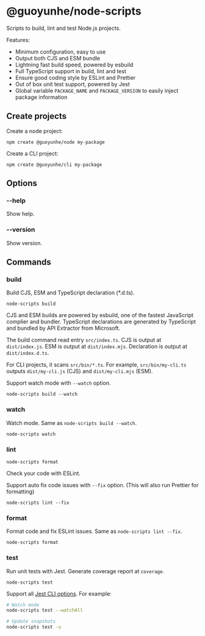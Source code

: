 # @guoyunhe/node-scripts

Scripts to build, lint and test Node.js projects.

Features:

- Minimum configuration, easy to use
- Output both CJS and ESM bundle
- Lightning fast build speed, powered by esbuild
- Full TypeScript support in build, lint and test
- Ensure good coding style by ESLint and Prettier
- Out of box unit test support, powered by Jest
- Global variable `PACKAGE_NAME` and `PACKAGE_VERSION` to easily inject package information

## Create projects

Create a node project:

```
npm create @guoyunhe/node my-package
```

Create a CLI project:

```
npm create @guoyunhe/cli my-package
```

## Options

### --help

Show help.

### --version

Show version.

## Commands

### build

Build CJS, ESM and TypeScript declaration (\*.d.ts).

```
node-scripts build
```

CJS and ESM builds are powered by esbuild, one of the fastest JavaScript complier and bundler.
TypeScript declarations are generated by TypeScript and bundled by API Extractor from Microsoft.

The build command read entry `src/index.ts`. CJS is output at `dist/index.js`. ESM is output at
`dist/index.mjs`. Declaration is output at `dist/index.d.ts`.

For CLI projects, it scans `src/bin/*.ts`. For example, `src/bin/my-cli.ts` outputs `dist/my-cli.js`
(CJS) and `dist/my-cli.mjs` (ESM).

Support watch mode with `--watch` option.

```
node-scripts build --watch
```

### watch

Watch mode. Same as `node-scripts build --watch`.

```
node-scripts watch
```

### lint

```
node-scripts format
```

Check your code with ESLint.

Support auto fix code issues with `--fix` option. (This will also run Prettier for formatting)

```
node-scripts lint --fix
```

### format

Format code and fix ESLint issues. Same as `node-scripts lint --fix`.

```
node-scripts format
```

### test

Run unit tests with Jest. Generate coverage report at `coverage`.

```
node-scripts test
```

Support all [Jest CLI options](https://jestjs.io/docs/cli). For example:

```bash
# Watch mode
node-scripts test --watchAll

# Update snapshots
node-scripts test -u
```
